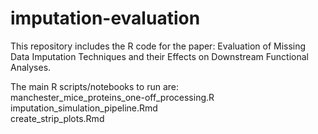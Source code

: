 # imputation-evaluation
This repository includes the R code for the paper: Evaluation of Missing Data Imputation Techniques and their Effects on Downstream Functional Analyses.

The main R scripts/notebooks to run are:  
manchester_mice_proteins_one-off_processing.R  
imputation_simulation_pipeline.Rmd  
create_strip_plots.Rmd  